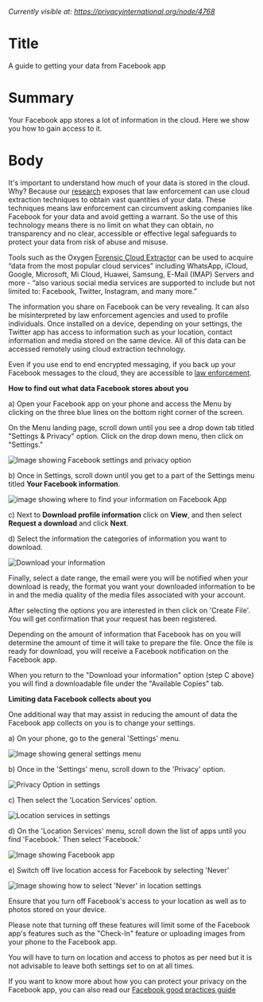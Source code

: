 *Currently visible at: https://privacyinternational.org/node/4768*

# Title  #
A guide to getting your data from Facebook app

# Summary #
Your Facebook app stores a lot of information in the cloud. Here we show you how to gain access to it.

# Body #
It's important to understand how much of your data is stored in the cloud. Why? Because our [research](https://privacyinternational.org/long-read/3300/cloud-extraction-technology-secret-tech-lets-government-agencies-collect-masses-data) exposes that law enforcement can use cloud extraction techniques to obtain vast quantities of your data. These techniques means law enforcement can circumvent asking companies like Facebook for your data and avoid getting a warrant. So the use of this technology means there is no limit on what they can obtain, no transparency and no clear, accessible or effective legal safeguards to protect your data from risk of abuse and misuse.

Tools such as the Oxygen [Forensic Cloud Extractor](https://www.oxygen-forensic.com/uploads/press_kit/OFDv141ReleaseNotes.pdf) can be used to acquire “data from the most popular cloud services” including WhatsApp, iCloud, Google, Microsoft, Mi Cloud, Huawei, Samsung, E-Mail (IMAP) Servers and more - “also various social media services are supported to include but not limited to: Facebook, Twitter, Instagram, and many more.”

The information you share on Facebook can be very revealing. It can also be misinterpreted by law enforcement agencies and used to profile individuals. Once installed on a device, depending on your settings, the Twitter app has access to information such as your location, contact information and media stored on the same device. All of this data can be accessed remotely using cloud extraction technology.

Even if you use end to end encrypted messaging, if you back up your Facebook messages to the cloud, they are accessible to [law enforcement](https://privacyinternational.org/long-read/3300/cloud-extraction-technology-secret-tech-lets-government-agencies-collect-masses-data).

**How to find out what data Facebook stores about you**

a) Open your Facebook app on your phone and access the Menu by clicking on the three blue lines on the bottom right corner of the screen.

On the Menu landing page, scroll down until you see a drop down tab titled "Settings & Privacy" option. Click on the drop down menu, then click on "Settings."

![Image showing Facebook settings and privacy option](../../images/Cloud-Guides/Facebook/Facebook1.png?raw=true)

b) Once in Settings, scroll down until you get to a part of the Settings menu titled **Your Facebook information**.

![image showing where to find your information on Facebook App](../../images/Cloud-Guides/Facebook/Facebook2.png?raw=true)

c) Next to **Download profile information** click on **View**, and then select **Request a download** and click **Next**.  

d) Select the information the categories of information you want to download.

![Download your information](../../images/Cloud-Guides/Facebook/Facebook4.png?raw=true)

Finally, select a date range, the email were you will be notified when your download is ready, the format you want your downloaded information to be in and the media quality of the media files associated with your account.

After selecting the options you are interested in then click on 'Create File'. You will get confirmation that your request has been registered.

Depending on the amount of information that Facebook has on you will determine the amount of time it will take to prepare the file. Once the file is ready for download, you will receive a Facebook notification on the Facebook app.

When you return to the "Download your information" option (step C above) you will find a downloadable file under the "Available Copies" tab.

**Limiting data Facebook collects about you**

One additional way that may assist in reducing the amount of data the Facebook app collects on you is to change your settings.

a) On your phone, go to the general 'Settings' menu.

![Image showing general settings menu](../../images/Cloud-Guides/Facebook/Facebook5.png?raw=true)

b) Once in the 'Settings' menu, scroll down to the 'Privacy' option.

![Privacy Option in settings](../../images/Cloud-Guides/Facebook/Facebook6.png?raw=true)

c) Then select the 'Location Services' option.

![Location services in settings](../../images/Cloud-Guides/Facebook/Facebook7.png?raw=true)

d) On the 'Location Services' menu, scroll down the list of apps until you find 'Facebook.' Then select 'Facebook.'

![Image showing Facebook app](../../images/Cloud-Guides/Facebook/Facebook8.png?raw=true)

e) Switch off live location access for Facebook by selecting 'Never'

![Image showing how to select 'Never' in location settings](../../images/Cloud-Guides/Facebook/Facebook9.png?raw=true)

Ensure that you turn off Facebook's access to your location as well as to photos stored on your device.

Please note that turning off these features will limit some of the Facebook app's features such as the "Check-In" feature or uploading images from your phone to the Facebook app.

You will have to turn on location and access to photos as per need but it is not advisable to leave both settings set to on at all times.

If you want to know more about how you can protect your privacy on the Facebook app, you can also read our [Facebook good practices guide](https://privacyinternational.org/guide-step/3961/facebook-good-practices)